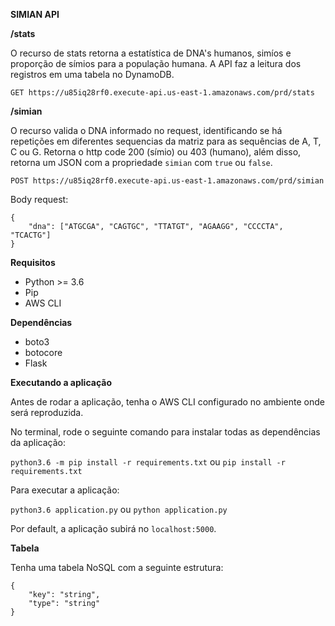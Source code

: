   **SIMIAN API**

**/stats**

O recurso de stats retorna a estatística de DNA's humanos, simíos e proporção de símios para a população humana. A API faz a leitura dos registros em uma tabela no DynamoDB.

`GET https://u85iq28rf0.execute-api.us-east-1.amazonaws.com/prd/stats`

**/simian**

O recurso valida o DNA informado no request, identificando se há repetições em diferentes sequencias da matriz para as sequências de A, T, C ou G. Retorna o http code 200 (símio) ou 403 (humano), além disso, retorna um JSON com a propriedade `simian` com `true` ou `false`. 

`POST https://u85iq28rf0.execute-api.us-east-1.amazonaws.com/prd/simian`

Body request:


    {
        "dna": ["ATGCGA", "CAGTGC", "TTATGT", "AGAAGG", "CCCCTA", "TCACTG"]
    }
  
**Requisitos**

- Python >= 3.6
- Pip
- AWS CLI

**Dependências**

- boto3
- botocore
- Flask

**Executando a aplicação**

Antes de rodar a aplicação, tenha o AWS CLI configurado no ambiente onde será reproduzida.

No terminal, rode o seguinte comando para instalar todas as dependências da aplicação:

`python3.6 -m pip install -r requirements.txt` ou `pip install -r requirements.txt`

Para executar a aplicação:

`python3.6 application.py` ou `python application.py`

Por default, a aplicação subirá no `localhost:5000`.

**Tabela**

Tenha uma tabela NoSQL com a seguinte estrutura:

    {
        "key": "string",
        "type": "string"
    }